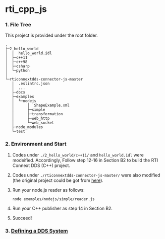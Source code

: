 # rti_cpp_js

### 1. File Tree

This project is provided under the root folder.

    .
    ├─2_hello_world
    │  │  hello_world.idl
    │  ├─c++11
    │  ├─c++98
    │  ├─csharp
    │  └─python
    │
    └─rticonnextdds-connector-js-master
       │  .eslintrc.json
       │  ...
       ├─docs
       ├─examples
       │  └─nodejs
       │      │  ShapeExample.xml
       │      ├─simple
       │      ├─transformation
       │      ├─web_http
       │      └─web_socket
       ├─node_modules
       └─test

### 2. Environment and Start

1. Codes under `./2_hello_world/c++11/` and `hello_world.idl` were modeified. Accordingly, Follow step 12-16 in Section B2 to build the RTI Connext DDS (C++) project.

2. Codes under `./rticonnextdds-connector-js-master/` were also modified (the original project could be got from [here](https://github.com/rticommunity/rticonnextdds-connector-js/tree/master)). 

3. Run your node.js reader as follows: 

   ```
   node examples/nodejs/simple/reader.js
   ```

4. Run your C++ publisher as step 14 in Section B2.

5. Succeed!

### 3. [Defining a DDS System](https://community.rti.com/static/documentation/connector/current/api/javascript/configuration.html)
